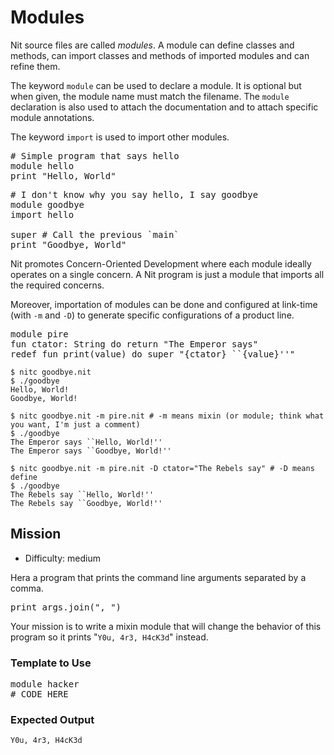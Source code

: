 # Modules

Nit source files are called *modules*.
A module can define classes and methods, can import classes and methods of imported modules and can refine them.

The keyword `module` can be used to declare a module. It is optional but when given, the module name must match the filename.
The `module` declaration is also used to attach the documentation and to attach specific module annotations.

The keyword `import` is used to import other modules.

<pre class="hl"><span class="hl slc"># Simple program that says hello</span>
<span class="hl kwa">module</span> hello
print <span class="hl str">&quot;Hello, World&quot;</span>
</pre>

<pre class="hl"><span class="hl slc"># I don't know why you say hello, I say goodbye</span>
<span class="hl kwa">module</span> goodbye
<span class="hl kwa">import</span> hello

<span class="hl kwa">super</span> <span class="hl slc"># Call the previous `main`</span>
print <span class="hl str">&quot;Goodbye, World&quot;</span>
</pre>

Nit promotes Concern-Oriented Development where each module ideally operates on a single concern.
A Nit program is just a module that imports all the required concerns.

Moreover, importation of modules can be done and configured at link-time (with `-m` and `-D`) to generate specific configurations of a product line.

<pre class="hl"><span class="hl kwa">module</span> pire
<span class="hl kwa">fun</span> ctator<span class="hl opt">:</span> <span class="hl kwb">String</span> <span class="hl kwa">do return</span> <span class="hl str">&quot;The Emperor says&quot;</span>
<span class="hl kwa">redef fun</span> print<span class="hl opt">(</span>value<span class="hl opt">)</span> <span class="hl kwa">do super</span> <span class="hl str">&quot;</span><span class="hl esc">{ctator}</span> <span class="hl str">``</span><span class="hl esc">{value}</span><span class="hl str">''&quot;</span>
</pre>

	$ nitc goodbye.nit
	$ ./goodbye
	Hello, World!
	Goodbye, World!

	$ nitc goodbye.nit -m pire.nit # -m means mixin (or module; think what you want, I'm just a comment)
	$ ./goodbye
	The Emperor says ``Hello, World!''
	The Emperor says ``Goodbye, World!''

	$ nitc goodbye.nit -m pire.nit -D ctator="The Rebels say" # -D means define
	$ ./goodbye
	The Rebels say ``Hello, World!''
	The Rebels say ``Goodbye, World!''

## Mission

* Difficulty: medium

Hera a program that prints the command line arguments separated by a comma.

<pre class="hl">print args<span class="hl opt">.</span>join<span class="hl opt">(</span><span class="hl str">&quot;, &quot;</span><span class="hl opt">)</span>
</pre>

Your mission is to write a mixin module that will change the behavior of this program so it prints "`Y0u, 4r3, H4cK3d`" instead.

### Template to Use

<pre class="hl"><span class="hl kwa">module</span> hacker
<span class="hl slc"># CODE HERE</span>
</pre>

### Expected Output

	Y0u, 4r3, H4cK3d
